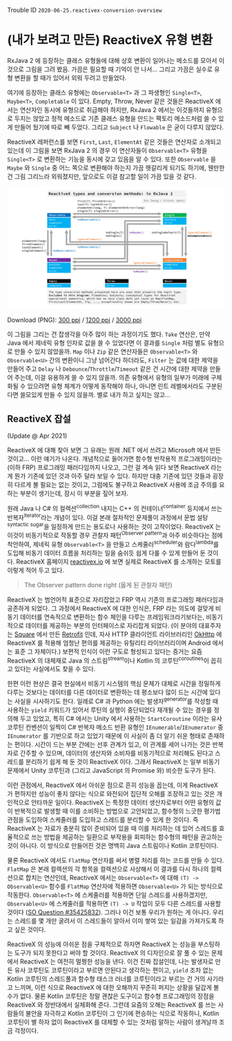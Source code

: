 Trouble ID `2020-06-25.reactivex-conversion-overview`

# (내가 보려고 만든) ReactiveX 유형 변환

RxJava 2 에 등장하는 클래스 유형들에 대해 상호 변환이 일어나는 메소드를 모아서 이것으로 그림을 그려 봤음. 가끔은 필요할 때 기억이 안 나서&hellip; 그리고 가끔은 실수로 유형 변환을 할 때가 있어서 외워 두려고 만들었다.

여기에 등장하는 클래스 유형에는 `Observable<T>` 과 그 파생형인 `Single<T>`, `Maybe<T>`, `Completable` 이 있다. Empty, Throw, Never 같은 것들은 ReactiveX 에서는 연산자인 동시에 유형으로 취급해야 하지만, RxJava 2 에서는 이것들까지 유형으로 두지는 않았고 정적 메소드로 기존 클래스 유형을 만드는 팩토리 메소드처럼 쓸 수 있게 만들어 뒀기에 따로 빼 두었다. 그리고 `Subject` 나 `Flowable` 은 굳이 다루지 않았다.

ReactiveX 레퍼런스를 보면 `First`, `Last`, `ElementAt` 같은 것들은 연산자로 소개되고 있는데 이 그림을 보면 RxJava 2 의 경우 이 연산자들이 `Observable<T>` 유형을 `Single<T>` 로 변환하는 기능을 동시에 갖고 있음을 알 수 있다. 또한 `Observable` 을 `Maybe` 와 `Single` 중 어느 쪽으로 변환해야 하는지 가끔 헷갈리게 되기도 하기에, 웬만한 건 그림 그리느라 외워졌지만, 앞으로도 이걸 참고할 일이 가끔 있을 것 같다.

![20200625.reactivex-types-and-conversion-methods-in-rxjava-2.300ppi](<./20200625.reactivex-types-and-conversion-methods-in-rxjava-2.300ppi.png>)

Download (PNG): [300 ppi](<./20200625.reactivex-types-and-conversion-methods-in-rxjava-2.300ppi.png>) / [1200 ppi](<./20200625.reactivex-types-and-conversion-methods-in-rxjava-2.1200ppi.png>) / [3000 ppi](<./20200625.reactivex-types-and-conversion-methods-in-rxjava-2.3000ppi.png>)

이 그림을 그리는 건 잡생각을 아주 많이 하는 과정이기도 했다. `Take` 연산은, 만약 Java 에서 제네릭 유형 인자로 값을 쓸 수 있었다면 이 결과를 `Single` 처럼 별도 유형으로 만들 수 있지 않았을까. `Map` 이나 `Zip` 같은 연산자들은 `Observable<T>` 와 `Observable<U>` 간의 변환이니 그냥 넘어간다 하더라도, `Filter` 는 값에 대한 제약을 만들어 주고 `Delay` 나 `Debounce`/`Throttle`/`Timeout` 같은 건 시간에 대한 제약을 만들어 주는데, 이걸 유용하게 쓸 수 있지 않을까. 의존 유형에서 유형의 일부가 미래에 구체화될 수 있으려면 유형 체계가 어떻게 동작해야 하나, 아니면 린트 레벨에서라도 구분된다면 쓸모있게 만들 수 있지 않을까. 별로 내가 하고 싶지는 않고&hellip;

## ReactiveX 잡설

(Update @ Apr 2021)

ReactiveX 에 대해 찾아 보면 그 유래는 원래 .NET 에서 쓰려고 Microsoft 에서 만든 것이고&hellip; 이런 얘기가 나온다. 개념적으로 들어가면 함수형 반작용적 프로그래밍이라는 (이하 FRP) 프로그래밍 패러다임까지 나오고, 그런 걸 계속 읽다 보면 ReactiveX 라는 게 뭔가 기존에 있던 것과 아주 달라 보일 수 있다. 하지만 대충 기존에 있던 것들과 굉장히 다르게 볼 필요는 없는 것이고, 그럼에도 불구하고 ReactiveX 사용에 조금 주의를 요하는 부분이 생기는데, 잠시 이 부분을 짚어 보자.

원래 Java 나 C\# 의 컬렉션<sup>collection</sup> 내지는 C++ 의 컨테이너<sup>container</sup> 등지에서 쓰는 반복자<sup>iterator</sup>라는 개념이 있다. 이걸 본래 절차적인 문제풀이 과정에서 문법 설탕<sup>syntactic sugar</sup>을 일정하게 만드는 용도로나 사용하는 것이 고작이었다. ReactiveX 는 이것이 비동기적으로 작동할 경우 관찰자 패턴<sup>Observer pattern</sup>과 아주 비슷하다는 점에 착안하여, 제네릭 유형 `Observable<T>` 을 만들고 스케줄러<sup>scheduler</sup>와 람다<sup>lambda</sup>를 도입해 비동기 데이터 흐름을 처리하는 일을 숨쉬듯 쉽게 다룰 수 있게 만들어 둔 것이다. ReactiveX 홈페이지 [reactivex.io](<http://reactivex.io>) 에 보면 실제로 ReactiveX 를 소개하는 모토를 이렇게 적어 두고 있다.

> The Observer pattern done right (옳게 된 관찰자 패턴)

ReactiveX 는 범언어적 표준으로 자리잡았고 FRP 역시 기존의 프로그래밍 패러다임과 공존하게 되었다. 그 과정에서 ReactiveX 에 대한 인식은, FRP 라는 의도에 걸맞게 비동기 데이터를 연속적으로 변환하는 함수 체인을 다루는 프레임워크라기보다는, 비동기적으로 데이터를 제공하는 부분의 인터페이스로 자리잡게 되었다. (이 분야의 대표주자는 [Square](<https://squareup.com/>) 에서 만든 [Retrofit](<https://square.github.io/retrofit/>) 인데, 자사 HTTP 클라이언트 라이브러리인 [OkHttp](<https://square.github.io/okhttp/>) 에 ReactiveX 를 적용해 엄청난 편의를 제공하는 유틸리티 라이브러리이며 Android 에서는 표준 그 자체이다.) 보편적 인식이 이런 구도로 형성되고 있다는 증거는 요즘 ReactiveX 의 대체재로 Java 의 스트림<sup>stream</sup>이나 Kotlin 의 코루틴<sup>coroutines</sup>이 꼽히고 있다는 사실에서도 찾을 수 있다.

한편 이런 현상은 결국 현실에서 비동기 시스템의 핵심 문제가 대체로 시간을 정밀하게 다루는 것보다는 데이터를 다른 데이터로 변환하는 데 평소보다 많이 드는 시간에 있다는 사실을 시사하기도 한다. 일례로 C\# 과 Python 에는 발생자<sup>generator</sup>를 작성할 때 사용하는 `yield` 키워드가 있어서 루틴의 실행이 중단되었다 재개될 수 있는 경우를 정의해 두고 있었고, 특히 C\# 에서는 Unity 에서 사용하는 `StartCoroutine` 이라는 유사 코루틴 컨벤션이 일찍이 C\# 반복자 메소드 반환 유형인 `IEnumerable`/`IEnumerator` 중 `IEnumerator` 를 기반으로 하고 있었기 때문에 이 사실이 좀 더 알기 쉬운 형태로 존재하는 편이다. 시간이 드는 부분 간에는 선후 관계가 있고, 이 관계를 세어 나가는 것은 반복자로 간주할 수 있으며, 데이터의 생산자와 소비자를 비동기적으로 처리해도 된다고 스레드를 분리하기 쉽게 해 둔 것이 ReactiveX 이다. 그래서 ReactiveX 는 일부 비동기 문제에서 Unity 코루틴과 (그리고 JavaScript 의 Promise 와) 비슷한 도구가 된다.

이런 관점에서, ReactiveX 에서 아쉬운 점으로 흔히 성능을 꼽는데, 이게 ReactiveX 가 편하지만 성능이 좋지 않다는 식으로 와전되어 집단적 오해를 조장하고 있는 것은 개인적으로 안타까운 일이다. ReactiveX 는 특정한 데이터 생산자로부터 어떤 유형의 값이 반복적으로 발생할 때 이를 소비하는 방법으로 고안되었고, 함수형의 느긋한 평가법 관점을 도입하여 스케줄러를 도입하고 스레드를 분리할 수 있게 한 것이다. 즉 ReactiveX 는 자료가 충분히 많이 준비되어 있을 때 이를 처리하는 데 있어 스레드를 효율적으로 쓰는 방법을 제공하는 일환으로 부작용을 회피하는 함수형의 패턴을 권고하는 것이 아니다. 이 방식으로 만들어진 것은 명백히 Java 스트림이나 Kotlin 코루틴이다.

물론 ReactiveX 에서도 `FlatMap` 연산자를 써서 병렬 처리를 하는 코드를 만들 수 있다. `FlatMap` 은 본래 컬렉션의 각 항목을 컬렉션으로 사상해서 이 결과를 다시 하나의 컬렉션으로 합치는 연산인데, ReactiveX 에서는 `Observable<T>` 에 대해 `(T) -> Observable<U>` 함수를 `FlatMap` 연산자에 적용하면 `Observable<U>` 가 되는 방식으로 작동한다. `Observable<T>` 에 스케줄러를 적용하면 단일 스레드를 사용하겠지만, `Observable<U>` 에 스케줄러를 적용하면 `(T) -> U` 작업이 모두 다른 스레드를 사용할 것이다 ([SO Question \#35425832](<https://stackoverflow.com/questions/35425832/rxjava-and-parallel-execution-of-observer-code>)). 그러나 이건 보통 우리가 원하는 게 아니다. 우리는 스레드를 몇 개만 굴려서 이 스레드들이 알아서 이미 쌓여 있는 일감을 가져가도록 하고 싶은 것이다.

ReactiveX 의 성능에 아쉬운 점을 구체적으로 하자면 ReactiveX 는 성능을 부스팅하는 도구가 되지 못한다고 써야 할 것이다. ReactiveX 의 디자인으로 잘 풀 수 있는 문제에서 ReactiveX 는 여전히 멀쩡한 성능을 낸다. 이건 진짜 잡설인데, 나는 발생자로 만든 유사 코루틴도 코루틴이라고 부르면 안된다고 생각하는 편이고, `yield` 조차 없는 Kotlin 코루틴의 스레드풀과 함수형 태스크 러너를 코루틴이라고 부르는 건 거의 사기라고 느끼며, 이런 식으로 ReactiveX 에 대한 오해까지 꾸준히 퍼지는 상황을 달갑게 볼 수가 없다. 물론 Kotlin 코루틴은 정말 괜찮은 도구이고 함수형 프로그래밍의 장점을 ReactiveX 와 정반대에서 실체화해 준다. 그런데 요즘의 오해는 ReactiveX 를 쓰는 사람들의 불안을 자극하고 Kotlin 코루틴이 그 인기에 편승하는 식으로 작동하니, Kotlin 코루틴이 별 하자 없이 ReactiveX 를 대체할 수 있는 것처럼 말하는 사람이 생겨날까 조금 걱정이다.